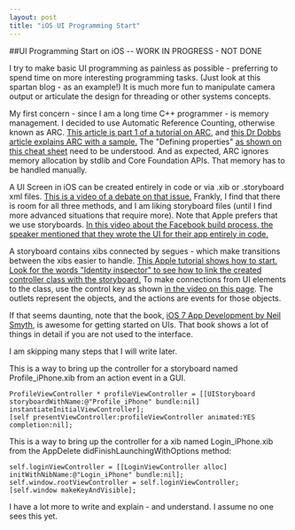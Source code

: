```yaml
--- 
layout: post 
title: "iOS UI Programming Start"
--- 
```


##UI Programming Start on iOS -- WORK IN PROGRESS - NOT DONE

I try to make basic UI programming as painless as possible - preferring to spend time on more interesting programming tasks.  (Just look at this spartan blog - as an example!)  It is much more fun to manipulate camera output or articulate the design for threading or other systems concepts.

My first concern - since I am a long time C++ programmer - is memory management.  I decided to use Automatic Reference Counting, otherwise known as ARC.  [This article is part 1 of a tutorial on ARC](http://www.raywenderlich.com/5677/beginning-arc-in-ios-5-part-1), and [this Dr Dobbs article explains ARC with a sample.](
http://www.drdobbs.com/mobile/automatic-reference-counting-on-ios/240000820) The "Defining properties" [as shown on this cheat sheet](http://cdn1.raywenderlich.com/downloads/RW-Objective-C-Cheatsheet-v-1-5.pdf) need to be understood.  And as expected, ARC ignores memory allocation by stdlib and Core Foundation APIs.  That memory has to be handled manually.

A UI Screen in iOS can be created entirely in code or via .xib or .storyboard xml files.  [This is a video of a debate on that issue.](http://www.raywenderlich.com/51992/storyboards-vs-nibs-vs-code-the-great-debate) Frankly, I find that there is room for all three methods, and I am liking storyboard files (until I find more advanced situations that require more).  Note that Apple prefers that we use storyboards.  [In this video about the Facebook build process, the speaker mentioned that they wrote the UI for their app entirely in code.](http://www.youtube.com/watch?v=I5RqcYzrY4Y&feature=youtu.be&t=15m20s)

A storyboard contains xibs connected by segues - which make transitions between the xibs easier to handle. [This Apple tutorial shows how to start.  Look for the words "Identity inspector" to see how to link the created controller class with the storyboard.](https://developer.apple.com/library/ios/referencelibrary/GettingStarted/RoadMapiOS/SecondTutorial.html#//apple_ref/doc/uid/TP40011343-CH8-SW1)  To make connections from UI elements to the class, use the control key as shown [in the video on this page](http://oleb.net/blog/2011/06/creating-outlets-and-actions-via-drag-and-drop-in-xcode-4/).  The outlets represent the objects, and the actions are events for those objects.

If that seems daunting, note that the book, [iOS 7 App Development by Neil Smyth](http://www.amazon.com/iOS-7-App-Development-Essentials-ebook/dp/B00FPT5BKK/ref=sr_1_1?s=digital-text&ie=UTF8&qid=1391741951&sr=1-1), is awesome for getting started on UIs.  That book shows a lot of things in detail if you are not used to the interface.

I am skipping many steps that I will write later.

This is a way to bring up the controller for a storyboard named Profile_iPhone.xib from an action event in a GUI.

	ProfileViewController * profileViewController = [[UIStoryboard storyboardWithName:@"Profile_iPhone" bundle:nil] instantiateInitialViewController];
	[self presentViewController:profileViewController animated:YES completion:nil];

This is a way to bring up the controller for a xib named Login_iPhone.xib from the AppDelete didFinishLaunchingWithOptions method:

	self.loginViewController = [[LoginViewController alloc] initWithNibName:@"Login_iPhone" bundle:nil];
	self.window.rootViewController = self.loginViewController;
	[self.window makeKeyAndVisible];

I have a lot more to write and explain - and understand.  I assume no one sees this yet.
